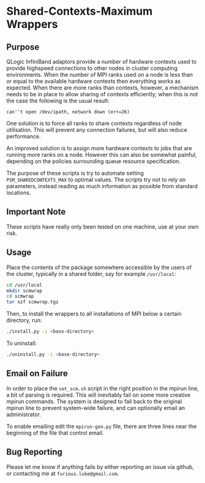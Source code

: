 # Shared-Contexts-Maximum Wrappers

## Purpose

QLogic InfiniBand adaptors provide a number of hardware
contexts used to provide highspeed connections to
other nodes in cluster computing environments. When the
number of MPI ranks used on a node is less than or equal
to the available hardware contexts then everything works
as expected. When there are more ranks than contexts, however,
a mechanism needs to be in place to allow sharing of
contexts efficiently; when this is not the case the following
is the usual result:

```
can''t open /dev/ipath, network down (err=26)
```

One solution is to force all ranks to share contexts regardless
of node utilisation. This will prevent any connection failures,
but will also reduce performance.

An improved solution is to assign more hardware contexts to
jobs that are running more ranks on a node. However this can
also be somewhat painful, depending on the policies surrounding
queue resource specification.

The purpose of these scripts is try to automate setting
`PSM_SHAREDCONTEXTS_MAX` to optimal values. The scripts try not
to rely on parameters, instead reading as much information as
possible from standard locations.

## Important Note

These scripts have really only been tested on one machine, use
at your own risk.

## Usage

Place the contents of the package somewhere accessible by
the users of the cluster, typically in a shared folder, say
for example `/usr/local`:

```bash
cd /usr/local
mkdir scmwrap
cd scmwrap
tar xzf scmwrap.tgz
```

Then, to install the wrappers to all installations of MPI
below a certain directory, run:

```bash
./install.py -i <base-directory>
```

To uninstall:

```bash
./uninstall.py -i <base-directory>
```

## Email on Failure

In order to place the `set_scm.sh` script in the right position
in the mpirun line, a bit of parsing is required. This will
inevitably fail on some more creative mpirun commands. The system
is designed to fall back to the original mpirun line to prevent
system-wide failure, and can optionally email an administrator.

To enable emailing edit the `mpirun-gen.py` file, there are three
lines near the beginning of the file that control email.

## Bug Reporting

Please let me know if anything fails by either reporting an issue
via github, or contacting me at `furious.luke@gmail.com`.
